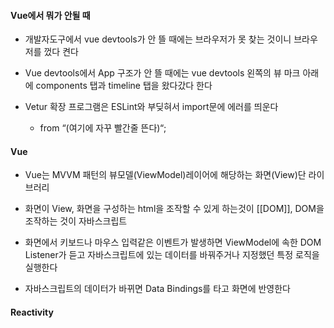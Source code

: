 
#### Vue에서 뭐가 안될 때
- 개발자도구에서 vue devtools가 안 뜰 때에는 브라우저가 못 찾는 것이니 브라우저를 껐다 켠다
- Vue devtools에서 App 구조가 안 뜰 때에는 vue devtools 왼쪽의 뷰 마크 아래에 components 탭과 timeline 탭을 왔다갔다 한다

- Vetur 확장 프로그램은 ESLint와 부딪혀서 import문에 에러를 띄운다
	- from “(여기에 자꾸 빨간줄 뜬다)“;

#### Vue
- Vue는 MVVM 패턴의 뷰모델(ViewModel)레이어에 해당하는 화면(View)단 라이브러리

- 화면이 View, 화면을 구성하는 html을 조작할 수 있게 하는것이 [[DOM]], DOM을 조작하는 것이 자바스크립트
- 화면에서 키보드나 마우스 입력같은 이벤트가 발생하면 ViewModel에 속한 DOM Listener가 듣고 자바스크립트에 있는 데이터를 바꿔주거나 지정했던 특정 로직을 실행한다
- 자바스크립트의 데이터가 바뀌면 Data Bindings를 타고 화면에 반영한다

#### Reactivity
